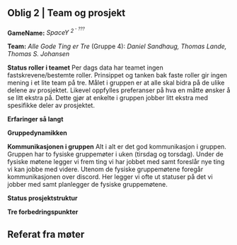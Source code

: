 ## Oblig 2 | Team og prosjekt

**GameName:** *SpaceY <sup>2<sup/> - ???*

**Team:** *Alle Gode Ting er Tre* (Gruppe 4): *Daniel Sandhaug, Thomas Lande, Thomas S. Johansen*

**Status roller i teamet**
Per dags data har teamet ingen fastskrevene/bestemte roller. Prinsippet og tanken bak faste roller gir ingen mening i et lite team på tre. Målet i gruppen er at alle skal bidra på de ulike delene av prosjektet. Likevel oppfylles preferanser på hva en måtte ønsker å se litt ekstra på. Dette gjør at enkelte i gruppen jobber litt ekstra med spesifikke deler av prosjektet.

**Erfaringer så langt**


**Gruppedynamikken**

**Kommunikasjonen i gruppen**
Alt i alt er det god kommunikasjon i gruppen. Gruppen har to fysiske gruppemøter i uken (tirsdag og torsdag). Under de fysiske møtene legger vi frem ting vi har jobbet med samt foreslår nye ting vi kan jobbe med videre. Utenom de fysiske gruppemøtene foregår kommunikasjonen over discord. Her legger vi ofte ut statuser på det vi jobber med samt planlegger de fysiske gruppemøtene.

**Status prosjektstruktur**

**Tre forbedringspunkter**

## Referat fra møter
